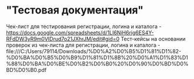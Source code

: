 # "Тестовая документация" 
Чек-лист для тестирования регистрации, логина и каталога - https://docs.google.com/spreadsheets/d/1LI6NiH6rig6ES4Y-RFdDW3yR9m0VIDrud7o21JXhrJM/edit#gid=0 
Тест-кейсы на основании проверок из чек-листа для регистрации, логина и каталога - file:///C:/Users/79114/Downloads/%D0%A2%D0%B5%D1%81%D1%82-%D0%BA%D0%B5%D0%B9%D1%81%D1%8B%20%D0%A1%D1%83%D1%88%D0%BA%D0%BE%D0%B2%D0%B0%20%D0%90%D0%BD%D0%BD%D0%B0.pdf
